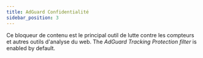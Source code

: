 ```yaml
---
title: AdGuard Confidentialité
sidebar_position: 3
---
```


Ce bloqueur de contenu est le principal outil de lutte contre les compteurs et autres outils d'analyse du web. The _AdGuard Tracking Protection filter_ is enabled by default.
